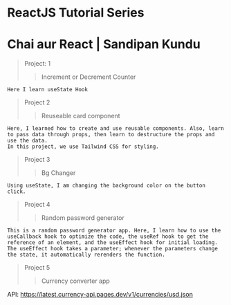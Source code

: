 # ReactJS Tutorial Series

# Chai aur React | Sandipan Kundu

> Project: 1
>> Increment or Decrement Counter

    Here I learn useState Hook 

> Project 2
>> Reuseable card component

    Here, I learned how to create and use reusable components. Also, learn to pass data through props, then learn to destructure the props and use the data.
    In this project, we use Tailwind CSS for styling.

> Project 3
>> Bg Changer

    Using useState, I am changing the background color on the button click.

> Project 4
>> Random password generator

    This is a random password generator app. Here, I learn how to use the useCallback hook to optimize the code, the useRef hook to get the reference of an element, and the useEffect hook for initial loading. The useEffect hook takes a parameter; whenever the parameters change the state, it automatically rerenders the function.

> Project 5
>> Currency converter app

    

<!-- https://github.com/fawazahmed0/exchange-api -->
API: https://latest.currency-api.pages.dev/v1/currencies/usd.json